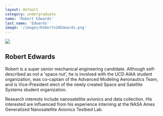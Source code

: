 ```yaml
---
layout: default
category: undergraduate
name: 'Robert Edwards'
last_name: 'Edwards'
image: '/images/Robert%20Edwards.png'
---
```


<img src="{{ page.image }}">

<h2 class="team-title">Robert Edwards</h2>
<h4 class="team-position"></h4>
<p>Robert is a super senior mechanical engineering candidate.  Although self-described as not a 'space nut', he is involved with the UCD AIAA student organization, was co-captain of the Advanced Modeling Aeronautics Team, and is Vice-President elect of the newly created Space and Satellite Systems student organization.  </p>
<p>Research interests include nanosatellite avionics and data collection. His interested are influenced from his experience interning at the NASA Ames Generalized Nanosatellite Avionics Testbed Lab.</p>
<ul class="team-member-other-info"></ul>